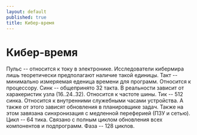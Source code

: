 ```yaml
---
layout: default
published: true
title: Кибер-время
---
```


# Кибер-время

Пульс -- относится к току в электронике. Исследователи кибермира лишь теоретически предполагают наличие такой единицы.
Такт -- минимально измеряемая еденица времени для программ. Относится к процессору.
Синк -- общепринято 32 такта. В реальности зависит от харакеристик узла (16..24..32). Относится к частоте шины.
Тик -- 512 синка. Относится к внутренними служебными часами устройства. А также от этого зависят обновления в планировщике задач. Также на этом завязана синхронизация с медленной переферией (ПЗУ и сетью).
Цикл -- 64 тика. Связано с полным циклом обновления всех компонентов и подпрограмм.
Фаза -- 128 циклов.
